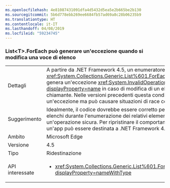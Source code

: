 ```yaml
---
ms.openlocfilehash: 4e81087431091dfa4d5432d5ea5e2b665be2b130
ms.sourcegitcommit: 5b6d778ebb269ee6684fb57ad69a8c28b06235b9
ms.translationtype: HT
ms.contentlocale: it-IT
ms.lasthandoff: 04/08/2019
ms.locfileid: "59234745"
---
```

### <a name="listtforeach-can-throw-exception-when-modifying-list-item"></a>List\<T>.ForEach può generare un'eccezione quando si modifica una voce di elenco

|   |   |
|---|---|
|Dettagli|A partire da .NET Framework 4.5, un enumeratore <xref:System.Collections.Generic.List%601.ForEach(System.Action{%600})> genera un'eccezione <xref:System.InvalidOperationException?displayProperty=name> in caso di modifica di un elemento nella raccolta chiamante. Nelle versioni precedenti questa condizione non genera un'eccezione ma può causare situazioni di race condition.|
|Suggerimento|Idealmente, il codice dovrebbe essere corretto per evitare la modifica degli elenchi durante l'enumerazione dei relativi elementi, perché questa non è mai un'operazione sicura. Per ripristinare il comportamento precedente, tuttavia, un'app può essere destinata a .NET Framework 4.0.|
|Ambito|Microsoft Edge|
|Versione|4.5|
|Tipo|Ridestinazione|
|API interessate|<ul><li><xref:System.Collections.Generic.List%601.ForEach(System.Action{%600})?displayProperty=nameWithType></li></ul>|
